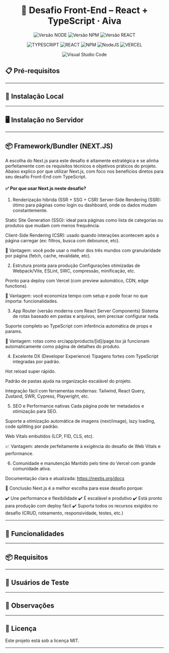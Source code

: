﻿<div align="center">
  <h1 align="center">
    🚀 Desafio Front-End – React + TypeScript · Aiva
  </h1>
</div>

<div align="center">

![Versão NODE](http://img.shields.io/static/v1?label=v22.14.0&message=%20NODE&color=GREEN&style=for-the-badge)
![Versão NPM](http://img.shields.io/static/v1?label=v10.9.2&message=%20NPM&color=BLUE&style=for-the-badge)
![Versão REACT](http://img.shields.io/static/v1?label=v19.2.7&message=%20REACT&color=PINK&style=for-the-badge)

![TYPESCRIPT](https://img.shields.io/badge/TypeScript-3178C6?style=for-the-badge&logo=typescript&logoColor=white)
![REACT](https://img.shields.io/badge/-ReactJs-61DAFB?logo=react&logoColor=white&style=for-the-badge)
![NPM](https://img.shields.io/badge/NPM-%23CB3837.svg?style=for-the-badge&logo=npm&logoColor=white)
![NodeJS](https://img.shields.io/badge/node.js-6DA55F?style=for-the-badge&logo=node.js&logoColor=white)
![VERCEL](https://img.shields.io/badge/Vercel-000000?style=for-the-badge&logo=vercel&logoColor=white)

![Visual Studio Code](https://img.shields.io/badge/Visual%20Studio%20Code-0078d7.svg?style=for-the-badge&logo=visual-studio-code&logoColor=white)

</div>

## 📋 Pré-requisitos

---

## 🔧 Instalação Local

---

## 🖥️ Instalação no Servidor

---

## 📦 Framework/Bundler (NEXT.JS)

A escolha do Next.js para este desafio é altamente estratégica e se alinha perfeitamente com os requisitos técnicos e objetivos práticos do projeto. Abaixo explico por que utilizar Next.js, com foco nos benefícios diretos para seu desafio Front-End com TypeScript.

#### ✅ Por que usar Next.js neste desafio?

1. Renderização híbrida (SSR + SSG + CSR)
   Server-Side Rendering (SSR): ótimo para páginas como login ou dashboard, onde os dados mudam constantemente.

Static Site Generation (SSG): ideal para páginas como lista de categorias ou produtos que mudam com menos frequência.

Client-Side Rendering (CSR): usado quando interações acontecem após a página carregar (ex: filtros, busca com debounce, etc).

🔎 Vantagem: você pode usar o melhor dos três mundos com granularidade por página (fetch, cache, revalidate, etc).

2. Estrutura pronta para produção
   Configurações otimizadas de Webpack/Vite, ESLint, SWC, compressão, minificação, etc.

Pronto para deploy com Vercel (com preview automático, CDN, edge functions).

🔧 Vantagem: você economiza tempo com setup e pode focar no que importa: funcionalidades.

3. App Router (versão moderna com React Server Components)
   Sistema de rotas baseado em pastas e arquivos, sem precisar configurar nada.

Suporte completo ao TypeScript com inferência automática de props e params.

📁 Vantagem: rotas como src/app/products/[id]/page.tsx já funcionam automaticamente como página de detalhes do produto.

4. Excelente DX (Developer Experience)
   Tipagens fortes com TypeScript integradas por padrão.

Hot reload super rápido.

Padrão de pastas ajuda na organização escalável do projeto.

Integração fácil com ferramentas modernas: Tailwind, React Query, Zustand, SWR, Cypress, Playwright, etc.

5. SEO e Performance nativas
   Cada página pode ter metadados e otimização para SEO.

Suporte a otimização automática de imagens (next/image), lazy loading, code splitting por padrão.

Web Vitals embutidos (LCP, FID, CLS, etc).

📈 Vantagem: atende perfeitamente à exigência do desafio de Web Vitals e performance.

6. Comunidade e manutenção
   Mantido pelo time do Vercel com grande comunidade ativa.

Documentação clara e atualizada: https://nextjs.org/docs

📌 Conclusão
Next.js é a melhor escolha para esse desafio porque:

✔️ Une performance e flexibilidade
✔️ É escalável e produtivo
✔️ Está pronto para produção com deploy fácil
✔️ Suporta todos os recursos exigidos no desafio (CRUD, roteamento, responsividade, testes, etc.)

---

## 🔐 Funcionalidades

---

## 📦 Requisitos

---

## 👤 Usuários de Teste

---

## 📌 Observações

---

## 📄 Licença

Este projeto está sob a licença MIT.

---
